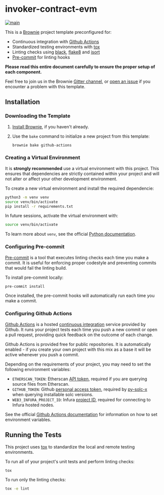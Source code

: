 # invoker-contract-evm

[![main](https://github.com/vektor-finance/invoker-contract-evm/actions/workflows/main.yaml/badge.svg)](https://github.com/vektor-finance/invoker-contract-evm/actions/workflows/main.yaml)

This is a [Brownie](https://github.com/iamdefinitelyahuman/brownie) project template preconfigured for:

- Continuous integration with [Github Actions](https://help.github.com/en/actions)
- Standardized testing environments with [tox](https://github.com/tox-dev/tox)
- Linting checks using [black](https://github.com/psf/black), [flake8](https://gitlab.com/pycqa/flake8) and [isort](https://github.com/timothycrosley/isort)
- [Pre-commit](https://pre-commit.com/) for linting hooks

**Please read this entire document carefully to ensure the proper setup of each component.**

Feel free to join us in the Brownie [Gitter channel](https://gitter.im/eth-brownie/community), or [open an issue](https://github.com/brownie-mix/github-actions-mix/issues) if you encounter a problem with this template.

## Installation

### Downloading the Template

1. [Install Brownie](https://eth-brownie.readthedocs.io/en/latest/install.html), if you haven't already.

2. Use the `bake` command to initialize a new project from this template:

   ```bash
   brownie bake github-actions
   ```

### Creating a Virtual Environment

It is **strongly recommended** use a virtual environment with this project. This ensures that dependencies are strictly contained within your project and will not alter or affect your other development environment.

To create a new virtual environment and install the required dependencie:

```bash
python3 -m venv venv
source venv/bin/activate
pip install -r requirements.txt
```

In future sessions, activate the virtual environment with:

```bash
source venv/bin/activate
```

To learn more about `venv`, see the official [Python documentation](https://docs.python.org/3/library/venv.html).

### Configuring Pre-commit

[Pre-commit](https://pre-commit.com/) is a tool that executes linting checks each time you make a commit. It is useful for enforcing proper codestyle and preventing commits that would fail the linting build.

To install pre-commit locally:

```bash
pre-commit install
```

Once installed, the pre-commit hooks will automatically run each time you make a commit.

### Configuring Github Actions

[Github Actions](https://help.github.com/en/actions) is a hosted [continuous integration](https://help.github.com/en/actions/building-and-testing-code-with-continuous-integration/about-continuous-integration) service provided by Github. It runs your project tests each time you push a new commit or open a pull request, providing quick feedback on the outcome of each change.

Github Actions is provided free for public repositories. It is automatically enabled - if you create your own project with this mix as a base it will be active whenever you push a commit.

Depending on the requirements of your project, you may need to set the following environment variables:

- `ETHERSCAN_TOKEN`: Etherscan [API token](https://etherscan.io/apis), required if you are querying source files from Etherscan.
- `GITHUB_TOKEN`: Github [personal access token](https://help.github.com/en/github/authenticating-to-github/creating-a-personal-access-token-for-the-command-line#creating-a-token), required by [py-solc-x](https://github.com/iamdefinitelyahuman/py-solc-x) when querying installable solc versions.
- `WEB3_INFURA_PROJECT_ID`: Infura [project ID](https://eth-brownie.readthedocs.io/en/latest/nonlocal-networks.html#using-infura), required for connecting to Infura hosted nodes.

See the official [Github Actions documentation](https://help.github.com/en/actions/configuring-and-managing-workflows/using-environment-variables) for information on how to set environment variables.

## Running the Tests

This project uses [tox](https://tox.readthedocs.io/en/latest/) to standardize the local and remote testing environments.

To run all of your project's unit tests and perform linting checks:

```bash
tox
```

To run only the linting checks:

```bash
tox -e lint
```
